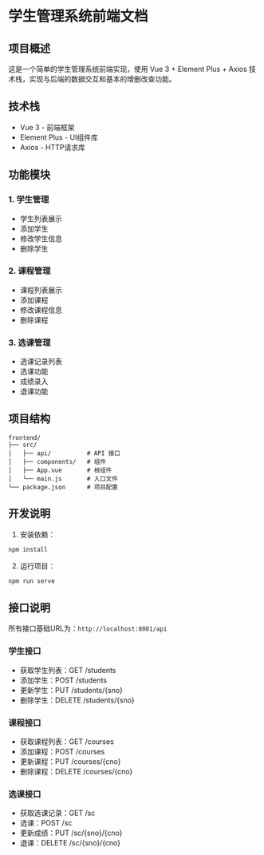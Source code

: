 # 学生管理系统前端文档

## 项目概述
这是一个简单的学生管理系统前端实现，使用 Vue 3 + Element Plus + Axios 技术栈，实现与后端的数据交互和基本的增删改查功能。

## 技术栈
- Vue 3 - 前端框架
- Element Plus - UI组件库
- Axios - HTTP请求库

## 功能模块

### 1. 学生管理
- 学生列表展示
- 添加学生
- 修改学生信息
- 删除学生

### 2. 课程管理
- 课程列表展示
- 添加课程
- 修改课程信息
- 删除课程

### 3. 选课管理
- 选课记录列表
- 选课功能
- 成绩录入
- 退课功能

## 项目结构
```
frontend/
├── src/
│   ├── api/          # API 接口
│   ├── components/   # 组件
│   ├── App.vue       # 根组件
│   └── main.js       # 入口文件
└── package.json      # 项目配置
```

## 开发说明

1. 安装依赖：
```bash
npm install
```

2. 运行项目：
```bash
npm run serve
```

## 接口说明

所有接口基础URL为：`http://localhost:8081/api`

### 学生接口
- 获取学生列表：GET /students
- 添加学生：POST /students
- 更新学生：PUT /students/{sno}
- 删除学生：DELETE /students/{sno}

### 课程接口
- 获取课程列表：GET /courses
- 添加课程：POST /courses
- 更新课程：PUT /courses/{cno}
- 删除课程：DELETE /courses/{cno}

### 选课接口
- 获取选课记录：GET /sc
- 选课：POST /sc
- 更新成绩：PUT /sc/{sno}/{cno}
- 退课：DELETE /sc/{sno}/{cno}
